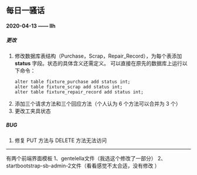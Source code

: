 ## 每日一骚话
#### 2020-04-13 —— llh
##### 更改
1. 修改数据库表结构（Purchase，Scrap，Repair_Record），为每个表添加 **status** 字段。状态的具体含义还需定义。
    可以直接在原先的数据库上运行以下命令：
    ```
    alter table fixture_purchase add status int;
    alter table fixture_scrap add status int;
    alter table fixture_repair_record add status int;
    ```
2. 添加三个请求方法和三个回应方法（个人认为 6 个方法可以合并为 3 个）
3. 更改工夹具状态
##### BUG
1. 修复 PUT 方法与 DELETE 方法无法访问
---
有两个前端界面模板
1、gentelella文件（我选这个修改了一部分）
2、startbootstrap-sb-admin-2文件（看看感觉不太合适，没有修改 ）
 
